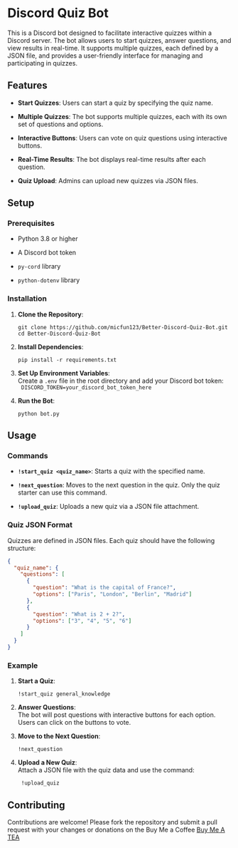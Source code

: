 # Discord Quiz Bot

This is a Discord bot designed to facilitate interactive quizzes within a Discord server. The bot allows users to start quizzes, answer questions, and view results in real-time. It supports multiple quizzes, each defined by a JSON file, and provides a user-friendly interface for managing and participating in quizzes.

## Features

-   **Start Quizzes**: Users can start a quiz by specifying the quiz name.
    
-   **Multiple Quizzes**: The bot supports multiple quizzes, each with its own set of questions and options.
    
-   **Interactive Buttons**: Users can vote on quiz questions using interactive buttons.
    
-   **Real-Time Results**: The bot displays real-time results after each question.
    
-   **Quiz Upload**: Admins can upload new quizzes via JSON files.
    

## Setup

### Prerequisites

-   Python 3.8 or higher
    
-   A Discord bot token
    
-   `py-cord` library
    
-   `python-dotenv` library
    

### Installation

1.  **Clone the Repository**:
    
    ```
    git clone https://github.com/micfun123/Better-Discord-Quiz-Bot.git
    cd Better-Discord-Quiz-Bot
    ```
    
2.  **Install Dependencies**:

    `pip install -r requirements.txt` 
    
3.  **Set Up Environment Variables**:  
    Create a `.env` file in the root directory and add your Discord bot token:   
    ` DISCORD_TOKEN=your_discord_bot_token_here` 
    
4.  **Run the Bot**:
      
    `python bot.py` 
    

## Usage

### Commands

-   **`!start_quiz <quiz_name>`**: Starts a quiz with the specified name.
    
-   **`!next_question`**: Moves to the next question in the quiz. Only the quiz starter can use this command.
    
-   **`!upload_quiz`**: Uploads a new quiz via a JSON file attachment.
    

### Quiz JSON Format

Quizzes are defined in JSON files. Each quiz should have the following structure:

```json
{
  "quiz_name": {
    "questions": [
      {
        "question": "What is the capital of France?",
        "options": ["Paris", "London", "Berlin", "Madrid"]
      },
      {
        "question": "What is 2 + 2?",
        "options": ["3", "4", "5", "6"]
      }
    ]
  }
}
```

### Example

1.  **Start a Quiz**:
    ```
    !start_quiz general_knowledge
    ```
2.  **Answer Questions**:  
    The bot will post questions with interactive buttons for each option. Users can click on the buttons to vote.
    
3.  **Move to the Next Question**:
    
    ```
    !next_question 
    ```
4.  **Upload a New Quiz**:  
    Attach a JSON file with the quiz data and use the command:
	
	   ` !upload_quiz` 
   
  

## Contributing

Contributions are welcome! Please fork the repository and submit a pull request with your changes or donations on the Buy Me a Coffee 
[Buy Me A TEA](https://www.buymeacoffee.com/Michaelrbparker)

